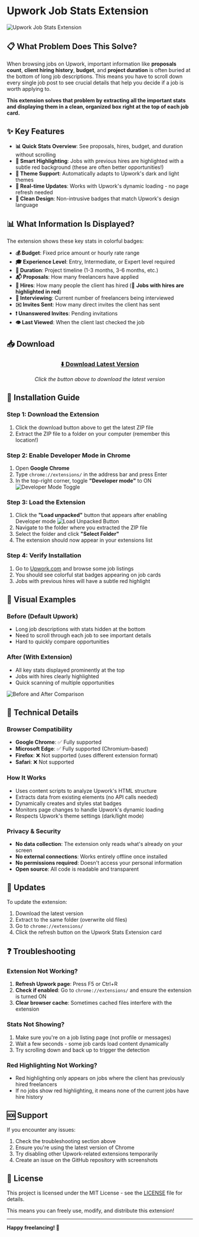 # Upwork Job Stats Extension

![Upwork Job Stats Extension](images/preview.png)

## 📋 What Problem Does This Solve?

When browsing jobs on Upwork, important information like **proposals count**, **client hiring history**, **budget**, and **project duration** is often buried at the bottom of long job descriptions. This means you have to scroll down every single job post to see crucial details that help you decide if a job is worth applying to.

**This extension solves that problem by extracting all the important stats and displaying them in a clean, organized box right at the top of each job card.**

## ✨ Key Features

- **📊 Quick Stats Overview**: See proposals, hires, budget, and duration without scrolling
- **🎯 Smart Highlighting**: Jobs with previous hires are highlighted with a subtle red background (these are often better opportunities!)
- **🌙 Theme Support**: Automatically adapts to Upwork's dark and light themes
- **🔄 Real-time Updates**: Works with Upwork's dynamic loading - no page refresh needed
- **📱 Clean Design**: Non-intrusive badges that match Upwork's design language

## 📊 What Information Is Displayed?

The extension shows these key stats in colorful badges:

- **💰 Budget**: Fixed price amount or hourly rate range
- **🎓 Experience Level**: Entry, Intermediate, or Expert level required
- **📅 Duration**: Project timeline (1-3 months, 3-6 months, etc.)
- **📬 Proposals**: How many freelancers have applied
- **🤝 Hires**: How many people the client has hired (🚨 **Jobs with hires are highlighted in red**)
- **🎤 Interviewing**: Current number of freelancers being interviewed
- **✉️ Invites Sent**: How many direct invites the client has sent
- **❗ Unanswered Invites**: Pending invitations
- **👁️ Last Viewed**: When the client last checked the job

## 📥 Download

<div align="center">
  
### [⬇️ Download Latest Version](https://github.com/kavishna/upwork-stats-extension/releases/latest/download/upwork-stats-extension.zip)

_Click the button above to download the latest version_

</div>

## 🚀 Installation Guide

### Step 1: Download the Extension

1. Click the download button above to get the latest ZIP file
2. Extract the ZIP file to a folder on your computer (remember this location!)

### Step 2: Enable Developer Mode in Chrome

1. Open **Google Chrome**
2. Type `chrome://extensions/` in the address bar and press Enter
3. In the top-right corner, toggle **"Developer mode"** to ON
   ![Developer Mode Toggle](images/developer-mode.png)

### Step 3: Load the Extension

1. Click the **"Load unpacked"** button that appears after enabling Developer mode
   ![Load Unpacked Button](images/load-unpacked.png)
2. Navigate to the folder where you extracted the ZIP file
3. Select the folder and click **"Select Folder"**
4. The extension should now appear in your extensions list

### Step 4: Verify Installation

1. Go to [Upwork.com](https://upwork.com) and browse some job listings
2. You should see colorful stat badges appearing on job cards
3. Jobs with previous hires will have a subtle red highlight

## 🎨 Visual Examples

### Before (Default Upwork)

- Long job descriptions with stats hidden at the bottom
- Need to scroll through each job to see important details
- Hard to quickly compare opportunities

### After (With Extension)

- All key stats displayed prominently at the top
- Jobs with hires clearly highlighted
- Quick scanning of multiple opportunities

![Before and After Comparison](images/before-after.png)

## 🔧 Technical Details

### Browser Compatibility

- **Google Chrome**: ✅ Fully supported
- **Microsoft Edge**: ✅ Fully supported (Chromium-based)
- **Firefox**: ❌ Not supported (uses different extension format)
- **Safari**: ❌ Not supported

### How It Works

- Uses content scripts to analyze Upwork's HTML structure
- Extracts data from existing elements (no API calls needed)
- Dynamically creates and styles stat badges
- Monitors page changes to handle Upwork's dynamic loading
- Respects Upwork's theme settings (dark/light mode)

### Privacy & Security

- **No data collection**: The extension only reads what's already on your screen
- **No external connections**: Works entirely offline once installed
- **No permissions required**: Doesn't access your personal information
- **Open source**: All code is readable and transparent

## 🔄 Updates

To update the extension:

1. Download the latest version
2. Extract to the same folder (overwrite old files)
3. Go to `chrome://extensions/`
4. Click the refresh button on the Upwork Stats Extension card

## ❓ Troubleshooting

### Extension Not Working?

1. **Refresh Upwork page**: Press F5 or Ctrl+R
2. **Check if enabled**: Go to `chrome://extensions/` and ensure the extension is turned ON
3. **Clear browser cache**: Sometimes cached files interfere with the extension

### Stats Not Showing?

1. Make sure you're on a job listing page (not profile or messages)
2. Wait a few seconds - some job cards load content dynamically
3. Try scrolling down and back up to trigger the detection

### Red Highlighting Not Working?

- Red highlighting only appears on jobs where the client has previously hired freelancers
- If no jobs show red highlighting, it means none of the current jobs have hire history

## 🆘 Support

If you encounter any issues:

1. Check the troubleshooting section above
2. Ensure you're using the latest version of Chrome
3. Try disabling other Upwork-related extensions temporarily
4. Create an issue on the GitHub repository with screenshots

## 📄 License

This project is licensed under the MIT License - see the [LICENSE](LICENSE) file for details.

This means you can freely use, modify, and distribute this extension!

---

**Happy freelancing! 🎉**
